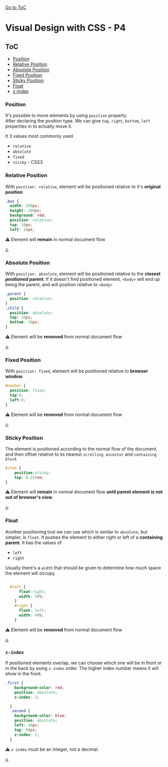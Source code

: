 [Go to ToC](../README.md)

# Visual Design with CSS - P4

## ToC
* [Position](#)
* [Relative Position](#)
* [Absolute Position](#)
* [Fixed Position](#)
* [Sticky Position](#)
* [Float](#)
* [z-index](#)

### Position

It's possible to move elements by using `position` property.   
After declaring the position type. We can give `top`, `right`, `bottom`, `left` properties in to actually move it.

It 3 values most commonly used
* `relative`  
* `absolute`
* `fixed`
* `sticky` - CSS3

### Relative Position


With `position: relative`, element will be positioned relative to it's **original position**

```css 
.box {
  width: 200px;
  height: 200px;
  background: red;
  position: relative;
  top: 10px;
  left: 10px;
```

:warning: Element will **remain** in normal document flow


[🔝](#toc)  
  
### Absolute Position

With `position: absolute`, element will be positioned relative to the **closest *positioned* parent**. If it doesn't find positioned element, `<body>` will end up being the parent, and will position relative to `<body>`

```css
.parent {
  position: relative;
}
.child {
  position: absolute;
  top: 10px;
  bottom: 10px;
}
```

:warning: Element will be **removed** from normal document flow

  
[🔝](#toc)  

### Fixed Position

With `position: fixed`, element will be positioned relative to **browser window**.

```css
#navbar {
  position: fixed;
  top:0;
  left:0;
}
```
:warning: Element will be **removed** from normal document flow
  
[🔝](#toc)  

### Sticky Position

The element is positioned according to the normal flow of the document, and then offset relative to its nearest `scrolling ancestor` and `containing block`

```css
#item {
    position:sticky;
    top: 0.25rem;
}
```
:warning: Element will **remain** in normal document flow **until parent element is not out of browser's view**.
  
[🔝](#toc)  

### Float

Another positioning tool we can use which is similar to `absolute`, but simpler, is `float`.
It pushes the element to either right or left of a **containing parent**.
It has the values of 
* `left`
* `right`

Usually there's a `width` that should be given to determine how much space the element will occupy

```css

  #left {
      float:right;
      width: 50%;
    }
    #right {
      float: left;
      width: 40%;
    }
```

:warning: Element will be **removed** from normal document flow

[🔝](#toc)    
  
  
### `z-index`

If positioned elements overlap, we can choose which one will be in front or in the back by using `z-index` order.
 The higher index number means it will show in the front.


```css
.first {
    background-color: red;
    position: absolute;
    z-index: 2;

  }
  .second {
    background-color: blue;
    position: absolute;
    left: 40px;
    top: 50px;
    z-index: 1;
  }
```
:warning: `z-index` must be an integer, not a decimal.
  
[🔝](#toc)  

  
  
  
